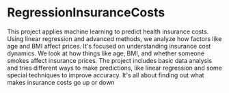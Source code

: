 # RegressionInsuranceCosts
This project applies machine learning to predict health insurance costs. Using linear regression and advanced methods, we analyze how factors like age and BMI affect prices. It's focused on understanding insurance cost dynamics.
We look at how things like age, BMI, and whether someone smokes affect insurance prices. The project includes basic data analysis and tries different ways to make predictions, like linear regression and some special techniques to improve accuracy. It's all about finding out what makes insurance costs go up or down
